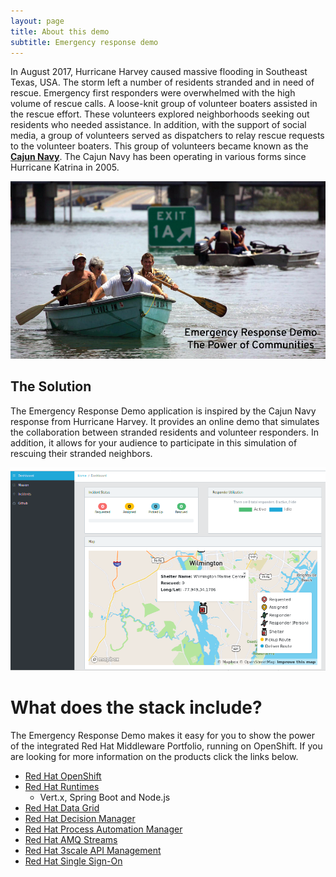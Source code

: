 ```yaml
---
layout: page
title: About this demo
subtitle: Emergency response demo
---
```


In August 2017, Hurricane Harvey caused massive flooding in Southeast
Texas, USA. The storm left a number of residents stranded and in need of
rescue. Emergency first responders were overwhelmed with the high volume
of rescue calls. A loose-knit group of volunteer boaters assisted in the
rescue effort. These volunteers explored neighborhoods seeking out
residents who needed assistance. In addition, with the support of social
media, a group of volunteers served as dispatchers to relay rescue
requests to the volunteer boaters. This group of volunteers became known
as the [**Cajun Navy**](https://en.wikipedia.org/wiki/Cajun_Navy). The
Cajun Navy has been operating in various forms since Hurricane Katrina
in 2005.

![volunteer boaters stock photo](/images/volunteerboatersstockphoto.png)

## The Solution

The Emergency Response Demo application is inspired by the Cajun Navy response from Hurricane Harvey. 
It provides an online demo that simulates the collaboration between stranded residents and volunteer responders.
In addition, it allows for your audience to participate in this simulation of rescuing their stranded neighbors.

![dashboard](/images/dashboard.png)



# What does the stack include?

The Emergency Response Demo makes it easy for you to show the power of
the integrated Red Hat Middleware Portfolio, running on OpenShift. If you are looking for more information on the products click the links below.

  - [Red Hat OpenShift](https://www.redhat.com/en/technologies/cloud-computing/openshift)
  - [Red Hat Runtimes](https://www.redhat.com/en/technologies/cloud-computing/openshift/application-runtimes)
    - Vert.x, Spring Boot and Node.js
  - [Red Hat Data Grid](https://www.redhat.com/en/technologies/jboss-middleware/data-grid)
  - [Red Hat Decision Manager](https://www.redhat.com/en/technologies/jboss-middleware/decision-manager)
  - [Red Hat Process Automation Manager](https://www.redhat.com/en/technologies/jboss-middleware/process-automation-manager)
  - [Red Hat AMQ Streams](https://www.redhat.com/en/technologies/jboss-middleware/amq)
  - [Red Hat 3scale API Management](https://www.redhat.com/en/technologies/jboss-middleware/3scale)
  - [Red Hat Single Sign-On](https://access.redhat.com/products/red-hat-single-sign-on)
